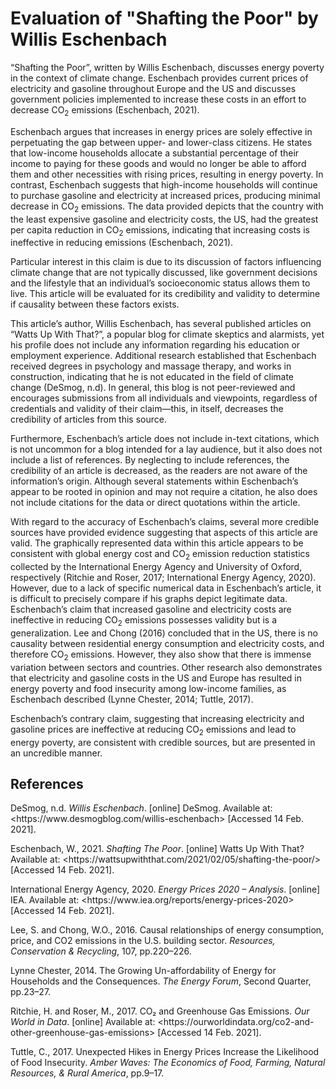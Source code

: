 # Evaluation of "Shafting the Poor" by Willis Eschenbach

“Shafting the Poor”, written by Willis Eschenbach, discusses energy poverty in the context of climate change. Eschenbach provides current prices of electricity and gasoline throughout Europe and the US and discusses government policies implemented to increase these costs in an effort to decrease CO<sub>2</sub> emissions (Eschenbach, 2021).

Eschenbach argues that increases in energy prices are solely effective in perpetuating the gap between upper- and lower-class citizens. He states that low-income households allocate a substantial percentage of their income to paying for these goods and would no longer be able to afford them and other necessities with rising prices, resulting in energy poverty. In contrast, Eschenbach suggests that high-income households will continue to purchase gasoline and electricity at increased prices, producing minimal decrease in CO<sub>2</sub> emissions. The data provided depicts that the country with the least expensive gasoline and electricity costs, the US, had the greatest per capita reduction in CO<sub>2</sub> emissions, indicating that increasing costs is ineffective in reducing emissions (Eschenbach, 2021).

Particular interest in this claim is due to its discussion of factors influencing climate change that are not typically discussed, like government decisions and the lifestyle that an individual’s socioeconomic status allows them to live. This article will be evaluated for its credibility and validity to determine if causality between these factors exists. 

This article’s author, Willis Eschenbach, has several published articles on “Watts Up With That?”, a popular blog for climate skeptics and alarmists, yet his profile does not include any information regarding his education or employment experience. Additional research established that Eschenbach received degrees in psychology and massage therapy, and works in construction, indicating that he is not educated in the field of climate change (DeSmog, n.d). In general, this blog is not peer-reviewed and encourages submissions from all individuals and viewpoints, regardless of credentials and validity of their claim—this, in itself, decreases the credibility of articles from this source. 

Furthermore, Eschenbach’s article does not include in-text citations, which is not uncommon for a blog intended for a lay audience, but it also does not include a list of references. By neglecting to include references, the credibility of an article is decreased, as the readers are not aware of the information’s origin. Although several statements within Eschenbach’s appear to be rooted in opinion and may not require a citation, he also does not include citations for the data or direct quotations within the article. 

With regard to the accuracy of Eschenbach’s claims, several more credible sources have provided evidence suggesting that aspects of this article are valid. The graphically represented data within this article appears to be consistent with global energy cost and CO<sub>2</sub> emission reduction statistics collected by the International Energy Agency and University of Oxford, respectively (Ritchie and Roser, 2017; International Energy Agency, 2020). However, due to a lack of specific numerical data in Eschenbach’s article, it is difficult to precisely compare if his graphs depict legitimate data. Eschenbach’s claim that increased gasoline and electricity costs are ineffective in reducing CO<sub>2</sub> emissions possesses validity but is a generalization. Lee and Chong (2016) concluded that in the US, there is no causality between residential energy consumption and electricity costs, and therefore CO<sub>2</sub> emissions. However, they also show that there is immense variation between sectors and countries. Other research also demonstrates that electricity and gasoline costs in the US and Europe has resulted in energy poverty and food insecurity among low-income families, as Eschenbach described (Lynne Chester, 2014; Tuttle, 2017). 

Eschenbach’s contrary claim, suggesting that increasing electricity and gasoline prices are ineffective at reducing CO<sub>2</sub> emissions and lead to energy poverty, are consistent with credible sources, but are presented in an uncredible manner. 

## References
DeSmog, n.d. *Willis Eschenbach*. [online] DeSmog. Available at: <https://<span></span>w<span>ww.</span>desmogblog.com/willis-eschenbach> [Accessed 14 Feb. 2021].

Eschenbach, W., 2021. *Shafting The Poor*. [online] Watts Up With That? Available at: <https://<span></span>wattsupwiththat.com/2021/02/05/shafting-the-poor/> [Accessed 14 Feb. 2021].

International Energy Agency, 2020. *Energy Prices 2020 – Analysis*. [online] IEA. Available at: <https://<span></span>w<span>ww.</span>iea.org/reports/energy-prices-2020> [Accessed 14 Feb. 2021].

Lee, S. and Chong, W.O., 2016. Causal relationships of energy consumption, price, and CO2 emissions in the U.S. building sector. *Resources, Conservation & Recycling*, 107, pp.220–226.

Lynne Chester, 2014. The Growing Un-affordability of Energy for Households and the Consequences. *The Energy Forum*, Second Quarter, pp.23–27.

Ritchie, H. and Roser, M., 2017. CO₂ and Greenhouse Gas Emissions. *Our World in Data*. [online] Available at: <https://<span></span>ourworldindata.org/co2-and-other-greenhouse-gas-emissions> [Accessed 14 Feb. 2021].

Tuttle, C., 2017. Unexpected Hikes in Energy Prices Increase the Likelihood of Food Insecurity. *Amber Waves: The Economics of Food, Farming, Natural Resources, & Rural America*, pp.9–17.

